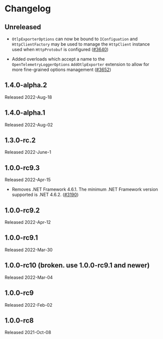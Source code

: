 # Changelog

## Unreleased

* `OtlpExporterOptions` can now be bound to `IConfiguation` and
  `HttpClientFactory` may be used to manage the `HttpClient` instance used when
  `HttpProtobuf` is configured
  ([#3640](https://github.com/open-telemetry/opentelemetry-dotnet/pull/3640))

* Added overloads which accept a name to the `OpenTelemetryLoggerOptions`
  `AddOtlpExporter` extension to allow for more fine-grained options management
  ([#3652](https://github.com/open-telemetry/opentelemetry-dotnet/pull/3652))

## 1.4.0-alpha.2

Released 2022-Aug-18

## 1.4.0-alpha.1

Released 2022-Aug-02

## 1.3.0-rc.2

Released 2022-June-1

## 1.0.0-rc9.3

Released 2022-Apr-15

* Removes .NET Framework 4.6.1. The minimum .NET Framework
  version supported is .NET 4.6.2. ([#3190](https://github.com/open-telemetry/opentelemetry-dotnet/issues/3190))

## 1.0.0-rc9.2

Released 2022-Apr-12

## 1.0.0-rc9.1

Released 2022-Mar-30

## 1.0.0-rc10 (broken. use 1.0.0-rc9.1 and newer)

Released 2022-Mar-04

## 1.0.0-rc9

Released 2022-Feb-02

## 1.0.0-rc8

Released 2021-Oct-08
